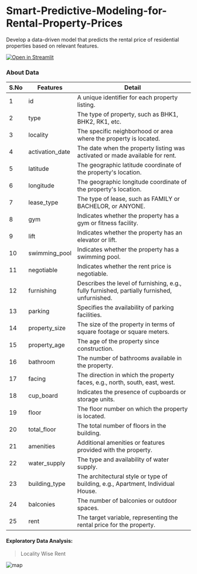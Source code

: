 # Smart-Predictive-Modeling-for-Rental-Property-Prices
Develop a data-driven model that predicts the rental price of residential properties based on relevant features.

[![Open in Streamlit](https://static.streamlit.io/badges/streamlit_badge_black_white.svg)](https://vengat-predictive-modeling-for-rental-property-prices-kyvdz5v3j.streamlit.app/)


### About Data
| S.No | Features         | Detail                                                                                        |
|------|------------------|------------------------------------------------------------------------------------------------|
| 1    | id               | A unique identifier for each property listing.                                                   |
| 2    | type             | The type of property, such as BHK1, BHK2, RK1, etc.                                              |
| 3    | locality         | The specific neighborhood or area where the property is located.                                  |
| 4    | activation_date  | The date when the property listing was activated or made available for rent.                       |
| 5    | latitude         | The geographic latitude coordinate of the property's location.                                    |
| 6    | longitude        | The geographic longitude coordinate of the property's location.                                   |
| 7    | lease_type       | The type of lease, such as FAMILY or BACHELOR, or ANYONE.                                         |
| 8    | gym              | Indicates whether the property has a gym or fitness facility.                                      |
| 9    | lift             | Indicates whether the property has an elevator or lift.                                            |
| 10   | swimming_pool    | Indicates whether the property has a swimming pool.                                                |
| 11   | negotiable       | Indicates whether the rent price is negotiable.                                                    |
| 12   | furnishing       | Describes the level of furnishing, e.g., fully furnished, partially furnished, unfurnished.       |
| 13   | parking          | Specifies the availability of parking facilities.                                                  |
| 14   | property_size    | The size of the property in terms of square footage or square meters.                              |
| 15   | property_age     | The age of the property since construction.                                                        |
| 16   | bathroom         | The number of bathrooms available in the property.                                                 |
| 17   | facing           | The direction in which the property faces, e.g., north, south, east, west.                         |
| 18   | cup_board        | Indicates the presence of cupboards or storage units.                                               |
| 19   | floor            | The floor number on which the property is located.                                                 |
| 20   | total_floor      | The total number of floors in the building.                                                        |
| 21   | amenities        | Additional amenities or features provided with the property.                                        |
| 22   | water_supply     | The type and availability of water supply.                                                         |
| 23   | building_type    | The architectural style or type of building, e.g., Apartment, Individual House.                     |
| 24   | balconies        | The number of balconies or outdoor spaces.                                                         |
| 25   | rent             | The target variable, representing the rental price for the property.                               |

#### Exploratory Data Analysis:
> Locality Wise Rent

![map](https://github.com/Vengatesan-K/Retail-sales-forecast/assets/128688827/6d131b91-1518-4b22-8b75-be557a33288a)

